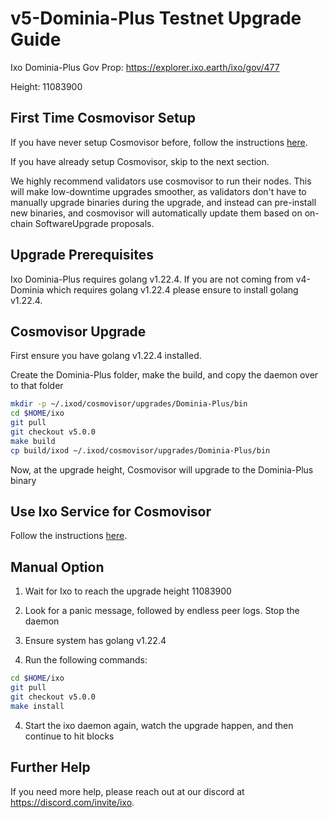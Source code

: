 # v5-Dominia-Plus Testnet Upgrade Guide

Ixo Dominia-Plus Gov Prop: <https://explorer.ixo.earth/ixo/gov/477>

Height: 11083900

## First Time Cosmovisor Setup

If you have never setup Cosmovisor before, follow the instructions [here](../v2/guide.md#first-time-cosmovisor-setup).

If you have already setup Cosmovisor, skip to the next section.

We highly recommend validators use cosmovisor to run their nodes. This
will make low-downtime upgrades smoother, as validators don't have to
manually upgrade binaries during the upgrade, and instead can
pre-install new binaries, and cosmovisor will automatically update them
based on on-chain SoftwareUpgrade proposals.

## Upgrade Prerequisites

Ixo Dominia-Plus requires golang v1.22.4. If you are not coming from v4-Dominia which
requires golang v1.22.4 please ensure to install golang v1.22.4.

## Cosmovisor Upgrade

First ensure you have golang v1.22.4 installed.

Create the Dominia-Plus folder, make the build, and copy the daemon over to that folder

```sh
mkdir -p ~/.ixod/cosmovisor/upgrades/Dominia-Plus/bin
cd $HOME/ixo
git pull
git checkout v5.0.0
make build
cp build/ixod ~/.ixod/cosmovisor/upgrades/Dominia-Plus/bin
```

Now, at the upgrade height, Cosmovisor will upgrade to the Dominia-Plus binary

## Use Ixo Service for Cosmovisor

Follow the instructions [here](../v2/guide.md#use-ixo-service-for-cosmovisor).

## Manual Option

1. Wait for Ixo to reach the upgrade height 11083900

2. Look for a panic message, followed by endless peer logs. Stop the daemon

3. Ensure system has golang v1.22.4

4. Run the following commands:

```sh
cd $HOME/ixo
git pull
git checkout v5.0.0
make install
```

4. Start the ixo daemon again, watch the upgrade happen, and then continue to hit blocks

## Further Help

If you need more help, please reach out at our discord at <https://discord.com/invite/ixo>.
